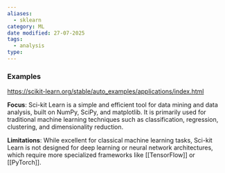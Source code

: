 ```yaml
---
aliases:
  - sklearn
category: ML
date modified: 27-07-2025
tags:
  - analysis
type:
---
```

### Examples

https://scikit-learn.org/stable/auto_examples/applications/index.html


**Focus**: 
  Sci-kit Learn is a simple and efficient tool for data mining and data analysis, built on NumPy, SciPy, and matplotlib. It is primarily used for traditional machine learning techniques such as classification, regression, clustering, and dimensionality reduction.
  
**Limitations**: 
  While excellent for classical machine learning tasks, Sci-kit Learn is not designed for deep learning or neural network architectures, which require more specialized frameworks like [[TensorFlow]] or [[PyTorch]].